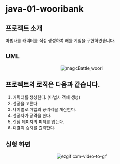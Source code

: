# java-01-wooribank

## 프로젝트 소개

마법사를 캐릭터를 직접 생성하여 배틀 게임을 구현하였습니다.


## UML

<center>

![magicBattle_woori](https://github.com/woorifisa-service-dev/backend-1th-magicBattle/assets/72537762/abf41b5e-3d29-4340-b84c-2ea3b731f430)

</center>

## 프로젝트의 로직은 다음과 같습니다.
1. 캐릭터를 생성한다. (마법사 객체 생성)<br>
2. 선공을 고른다<br>
3. 나이별로 마법의 공격력을 계산한다.<br>
4. 선공자가 공격을 한다.<br>
5. 랜덤 데미지의 피해를 입는다.<br>
6. 대결의 승자를 출력한다.<br>

## 실행 화면

<center>

![ezgif com-video-to-gif](https://github.com/woorifisa-service-dev/backend-1th-magicBattle/assets/72537762/ca5e22d2-d386-4d34-a0bb-23a5466ca77b)

</center>


<br><br>






